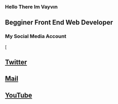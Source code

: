 ### Hello There Im Vayvın
## Begginer Front End Web Developer
### My Social Media Account
[
## [Twitter](https://twitter.com/Vayvin_)
## [Mail](mailto:seyficemy67@gmail.com)
## [YouTube](https://www.youtube.com/channel/UCduszAsrgtDV_S6LksHwgIw)

